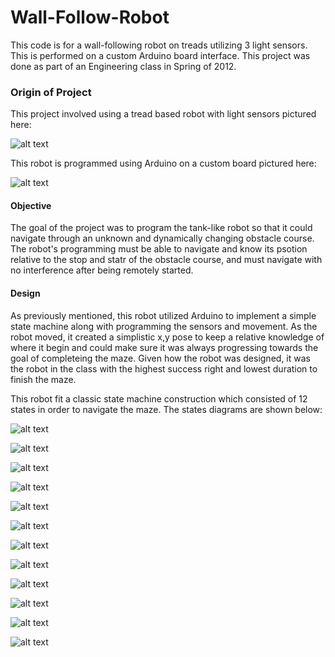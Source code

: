 # Wall-Follow-Robot
This code is for a wall-following robot on treads utilizing 3 light sensors. This is performed on a custom Arduino board interface. This project was done as part of an Engineering class in Spring of 2012.

[//]: # (Image References)

[image1]: ./ArduinoPictures/GFURobot.png "Project Tank Robot"
[image2]: ./ArduinoPictures/RavenBoard.png "Project Tank Robot"
[image3]: ./ArduinoPictures/StateClearWallLeft.PNG "State Clear Wall Left"
[image4]: ./ArduinoPictures/StateClearWallRight.PNG "State Clear Wall Right"
[image5]: ./ArduinoPictures/StateCornered.PNG "State Cornered"
[image6]: ./ArduinoPictures/StateFollowLeft.PNG "State Follow Left"
[image7]: ./ArduinoPictures/StateFollowRight.PNG "State Follow Right"
[image8]: ./ArduinoPictures/StateLefthandCorner.PNG "State Lefthand Corner"
[image9]: ./ArduinoPictures/StatePivotLeft.PNG "State Pivot Left"
[image10]: ./ArduinoPictures/StatePivotRight.PNG "State Pivot Right"
[image11]: ./ArduinoPictures/StateRighthandCorner.PNG "State Righthand Corner"
[image12]: ./ArduinoPictures/StateStop.PNG "State Stop"
[image13]: ./ArduinoPictures/StateStraight.PNG "State Straight"
[image14]: ./ArduinoPictures/StateWallTurn.PNG "State Wall Turn"

### Origin of Project

This project involved using a tread based robot with light sensors pictured here:

![alt text][image1]

This robot is programmed using Arduino on a custom board pictured here:

![alt text][image2]

#### Objective

The goal of the project was to program the tank-like robot so that it could navigate through an unknown and dynamically changing obstacle course. The robot's programming must be able to navigate and know its psotion relative to the stop and statr of the obstacle course, and must navigate with no interference after being remotely started.

#### Design

As previously mentioned, this robot utilized Arduino to implement a simple state machine along with programming the sensors and movement. As the robot moved, it created a simplistic x,y pose to keep a relative knowledge of where it begin and could make sure it was always progressing towards the goal of completeing the maze. Given how the robot was designed, it was the robot in the class with the highest success right and lowest duration to finish the maze.

This robot fit a classic state machine construction which consisted of 12 states in order to navigate the maze. The states diagrams are shown below:

![alt text][image13]

![alt text][image12]

![alt text][image6]

![alt text][image7]

![alt text][image3]

![alt text][image4]

![alt text][image9]

![alt text][image10]

![alt text][image8]

![alt text][image11]

![alt text][image5]

![alt text][image14]
